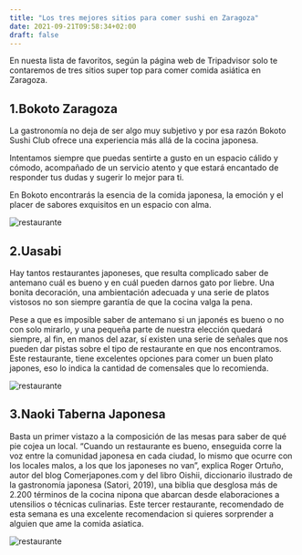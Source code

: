 ```yaml
---
title: "Los tres mejores sitios para comer sushi en Zaragoza"
date: 2021-09-21T09:58:34+02:00
draft: false
---
```

En nuesta lista de favoritos, según la página web de Tripadvisor solo te contaremos de tres sitios super top para comer comida asiática en Zaragoza.

## **1.Bokoto Zaragoza**
La gastronomía no deja de ser algo muy subjetivo y por esa razón Bokoto Sushi Club ofrece una experiencia más allá de la cocina japonesa.

Intentamos siempre que puedas sentirte a gusto en un espacio cálido y cómodo, acompañado de un servicio atento y que estará encantado de responder tus dudas y sugerir lo mejor para ti.

En Bokoto encontrarás la esencia de la comida japonesa, la emoción y el placer de sabores exquisitos en un espacio con alma.

![restaurante](/img/bokoto.jpg "nuevo restaurante")



## **2.Uasabi**

Hay tantos restaurantes japoneses, que resulta complicado saber de antemano cuál es bueno y en cuál pueden darnos gato por liebre. Una bonita decoración, una ambientación adecuada y una serie de platos vistosos no son siempre garantía de que la cocina valga la pena.

Pese a que es imposible saber de antemano si un japonés es bueno o no con solo mirarlo, y una pequeña parte de nuestra elección quedará siempre, al fin, en manos del azar, sí existen una serie de señales que nos pueden dar pistas sobre el tipo de restaurante en que nos encontramos.
Este restaurante, tiene excelentes opciones para comer un buen plato japones, eso lo indica la cantidad de comensales que lo recomienda.


![restaurante](/img/uasabi.jpeg "nuevo restaurante")



## **3.Naoki Taberna Japonesa**

Basta un primer vistazo a la composición de las mesas para saber de qué pie cojea un local. “Cuando un restaurante es bueno, enseguida corre la voz entre la comunidad japonesa en cada ciudad, lo mismo que ocurre con los locales malos, a los que los japoneses no van”, explica Roger Ortuño, autor del blog Comerjapones.com y del libro Oishii, diccionario ilustrado de la gastronomía japonesa (Satori, 2019), una biblia que desglosa más de 2.200 términos de la cocina nipona que abarcan desde elaboraciones a utensilios o técnicas culinarias.
Este tercer restaurante, recomendado de esta semana es una excelente recomendacion si quieres sorprender a alguien que ame la comida asiatica.



![restaurante](/img/sushi.jpeg "nuevo restaurante")
